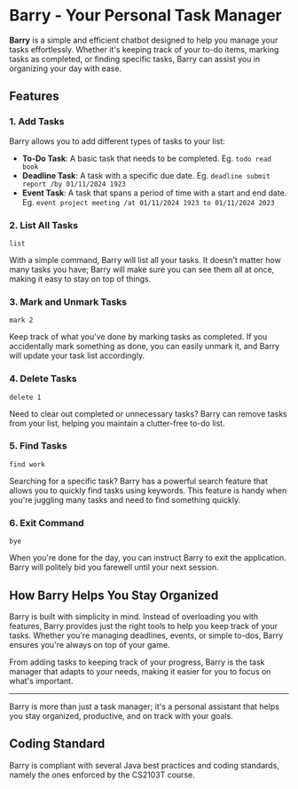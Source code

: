 # Barry - Your Personal Task Manager

**Barry** is a simple and efficient chatbot designed to help you manage your tasks effortlessly. Whether it's keeping track of your to-do items, marking tasks as completed, or finding specific tasks, Barry can assist you in organizing your day with ease.

## Features

### 1. Add Tasks

Barry allows you to add different types of tasks to your list:

- **To-Do Task**: A basic task that needs to be completed. Eg. `todo read book`
- **Deadline Task**: A task with a specific due date. Eg. `deadline submit report /by 01/11/2024 1923`
- **Event Task**: A task that spans a period of time with a start and end date. Eg. `event project meeting /at 01/11/2024 1923 to 01/11/2024 2023`

### 2. List All Tasks

```
list
```

With a simple command, Barry will list all your tasks. It doesn't matter how many tasks you have; Barry will make sure you can see them all at once, making it easy to stay on top of things.

### 3. Mark and Unmark Tasks

```
mark 2
```

Keep track of what you've done by marking tasks as completed. If you accidentally mark something as done, you can easily unmark it, and Barry will update your task list accordingly.

### 4. Delete Tasks

```
delete 1
```

Need to clear out completed or unnecessary tasks? Barry can remove tasks from your list, helping you maintain a clutter-free to-do list.

### 5. Find Tasks

```
find work
```

Searching for a specific task? Barry has a powerful search feature that allows you to quickly find tasks using keywords. This feature is handy when you're juggling many tasks and need to find something quickly.

### 6. Exit Command

```
bye
```

When you're done for the day, you can instruct Barry to exit the application. Barry will politely bid you farewell until your next session.

## How Barry Helps You Stay Organized

Barry is built with simplicity in mind. Instead of overloading you with features, Barry provides just the right tools to help you keep track of your tasks. Whether you're managing deadlines, events, or simple to-dos, Barry ensures you're always on top of your game.

From adding tasks to keeping track of your progress, Barry is the task manager that adapts to your needs, making it easier for you to focus on what's important.

---

Barry is more than just a task manager; it's a personal assistant that helps you stay organized, productive, and on track with your goals.

## Coding Standard

Barry is compliant with several Java best practices and coding standards, namely the ones enforced by the CS2103T course.
